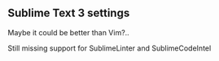 Sublime Text 3 settings
---

Maybe it could be better than Vim?..

Still missing support for SublimeLinter and SublimeCodeIntel
